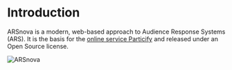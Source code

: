 # Introduction

ARSnova is a modern, web-based approach to Audience Response Systems (ARS).
It is the basis for the [online service Particify](https://particify.de) and released under an Open Source license.

![ARSnova](showcase.png)
